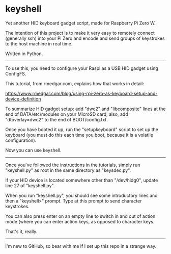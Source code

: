 # keyshell
Yet another HID keyboard gadget script, made for Raspberry Pi Zero W.

The intention of this project is to make it very easy to remotely connect (generally ssh) into your Pi Zero and encode and send groups of keystrokes to the host machine in real time.

Written in Python.

----

To use this, you need to configure your Raspi as a USB HID gadget using ConfigFS.

This tutorial, from rmedgar.com, explains how that works in detail:

https://www.rmedgar.com/blog/using-rpi-zero-as-keyboard-setup-and-device-definition

To summarize HID gadget setup: add "dwc2" and "libcomposite" lines at the end of DATA/etc/modules on your MicroSD card; also, add "dtoverlay=dwc2" to the end of BOOT/config.txt.

Once you have booted it up, run the "setupkeyboard" script to set up the keyboard (you must do this each time you boot, because it is a volatile configuration).

Now you can use keyshell.

----

Once you've followed the instructions in the tutorials, simply run "keyshell.py" as root in the same directory as "keysdec.py".

If your HID device is located somewhere other than "/dev/hidg0", update line 27 of "keyshell.py".

When you run "keyshell.py", you should see some introductory lines and then a "keyshell>" prompt. Type at this prompt to send character keystrokes.

You can also press enter on an empty line to switch in and out of action mode (where you can enter action keys, as opposed to character keys.

That's it, really.

----

I'm new to GitHub, so bear with me if I set up this repo in a strange way.
